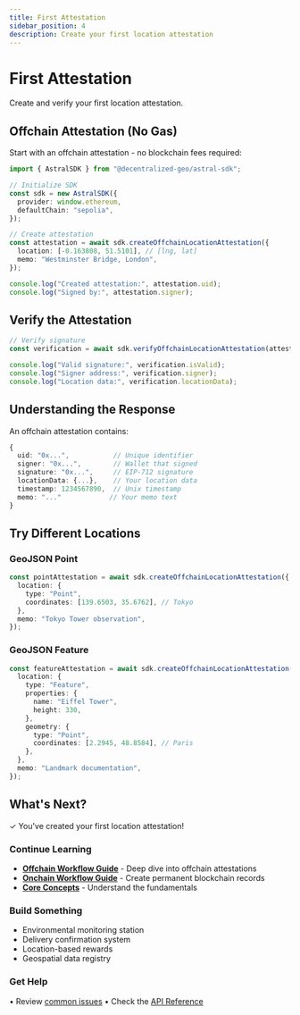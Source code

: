 ```yaml
---
title: First Attestation
sidebar_position: 4
description: Create your first location attestation
---
```


# First Attestation

Create and verify your first location attestation.

## Offchain Attestation (No Gas)

Start with an offchain attestation - no blockchain fees required:

```typescript
import { AstralSDK } from "@decentralized-geo/astral-sdk";

// Initialize SDK
const sdk = new AstralSDK({
  provider: window.ethereum,
  defaultChain: "sepolia",
});

// Create attestation
const attestation = await sdk.createOffchainLocationAttestation({
  location: [-0.163808, 51.5101], // [lng, lat]
  memo: "Westminster Bridge, London",
});

console.log("Created attestation:", attestation.uid);
console.log("Signed by:", attestation.signer);
```

## Verify the Attestation

```typescript
// Verify signature
const verification = await sdk.verifyOffchainLocationAttestation(attestation);

console.log("Valid signature:", verification.isValid);
console.log("Signer address:", verification.signer);
console.log("Location data:", verification.locationData);
```

## Understanding the Response

An offchain attestation contains:

```typescript
{
  uid: "0x...",           // Unique identifier
  signer: "0x...",        // Wallet that signed
  signature: "0x...",     // EIP-712 signature
  locationData: {...},    // Your location data
  timestamp: 1234567890,  // Unix timestamp
  memo: "..."            // Your memo text
}
```

## Try Different Locations

### GeoJSON Point

```typescript
const pointAttestation = await sdk.createOffchainLocationAttestation({
  location: {
    type: "Point",
    coordinates: [139.6503, 35.6762], // Tokyo
  },
  memo: "Tokyo Tower observation",
});
```

### GeoJSON Feature

```typescript
const featureAttestation = await sdk.createOffchainLocationAttestation({
  location: {
    type: "Feature",
    properties: {
      name: "Eiffel Tower",
      height: 330,
    },
    geometry: {
      type: "Point",
      coordinates: [2.2945, 48.8584], // Paris
    },
  },
  memo: "Landmark documentation",
});
```

## What's Next?

✓ You've created your first location attestation!

### Continue Learning

- **[Offchain Workflow Guide](../guides/offchain-workflow.md)** - Deep dive into offchain attestations
- **[Onchain Workflow Guide](../guides/onchain-workflow.md)** - Create permanent blockchain records
- **[Core Concepts](../core-concepts/index.md)** - Understand the fundamentals

### Build Something

- Environmental monitoring station
- Delivery confirmation system
- Location-based rewards
- Geospatial data registry

### Get Help

• Review [common issues](../guides/getting-started.md#common-issues--solutions)
• Check the [API Reference](../../astral-api/index.md)
